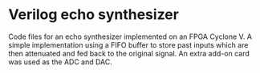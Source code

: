 # Verilog echo synthesizer
Code files for an echo synthesizer implemented on an FPGA Cyclone V. A simple implementation using a FIFO buffer to store past inputs which are then attenuated and fed back to the original signal. 
An extra add-on card was used as the ADC and DAC.
